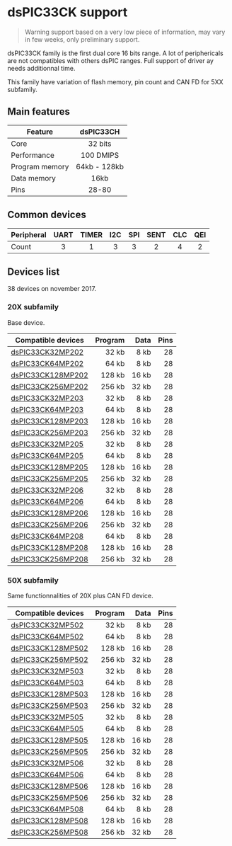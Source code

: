 # dsPIC33CK support

> Warning support based on a very low piece of information, may vary in few weeks, only preliminary support.

dsPIC33CK family is the first dual core 16 bits range. 
A lot of periphericals are not compatibles with others dsPIC ranges. Full support of driver ay needs additionnal time.

This family have variation of flash memory, pin count and CAN FD for 5XX subfamily.

## Main features

|Feature|dsPIC33CH|
|-------|:------:|
|Core|32 bits|
|Performance|100 DMIPS|
|Program memory|64kb - 128kb|
|Data memory|16kb|
|Pins|28-80|

## Common devices

|Peripheral|UART|TIMER|I2C|SPI|SENT|CLC|QEI|
|----------|:--:|:---:|:-:|:-:|:--:|:-:|:-:|
|Count     |   3|    1|  3|  3|   2|  4|  2|

## Devices list

38 devices on november 2017.

### 20X subfamily

Base device.

|Compatible devices|Program|Data|Pins|
|---------|--:|--:|--:|
|[dsPIC33CK32MP202](http://microchip.com/wwwproducts/en/dsPIC33CK32MP202)  | 32 kb| 8 kb|28|
|[dsPIC33CK64MP202](http://microchip.com/wwwproducts/en/dsPIC33CK64MP202)  | 64 kb| 8 kb|28|
|[dsPIC33CK128MP202](http://microchip.com/wwwproducts/en/dsPIC33CK128MP202)|128 kb|16 kb|28|
|[dsPIC33CK256MP202](http://microchip.com/wwwproducts/en/dsPIC33CK256MP202)|256 kb|32 kb|28|
|[dsPIC33CK32MP203](http://microchip.com/wwwproducts/en/dsPIC33CK32MP203)  | 32 kb| 8 kb|28|
|[dsPIC33CK64MP203](http://microchip.com/wwwproducts/en/dsPIC33CK64MP203)  | 64 kb| 8 kb|28|
|[dsPIC33CK128MP203](http://microchip.com/wwwproducts/en/dsPIC33CK128MP203)|128 kb|16 kb|28|
|[dsPIC33CK256MP203](http://microchip.com/wwwproducts/en/dsPIC33CK256MP203)|256 kb|32 kb|28|
|[dsPIC33CK32MP205](http://microchip.com/wwwproducts/en/dsPIC33CK32MP205)  | 32 kb| 8 kb|28|
|[dsPIC33CK64MP205](http://microchip.com/wwwproducts/en/dsPIC33CK64MP205)  | 64 kb| 8 kb|28|
|[dsPIC33CK128MP205](http://microchip.com/wwwproducts/en/dsPIC33CK128MP205)|128 kb|16 kb|28|
|[dsPIC33CK256MP205](http://microchip.com/wwwproducts/en/dsPIC33CK256MP205)|256 kb|32 kb|28|
|[dsPIC33CK32MP206](http://microchip.com/wwwproducts/en/dsPIC33CK32MP206)  | 32 kb| 8 kb|28|
|[dsPIC33CK64MP206](http://microchip.com/wwwproducts/en/dsPIC33CK64MP206)  | 64 kb| 8 kb|28|
|[dsPIC33CK128MP206](http://microchip.com/wwwproducts/en/dsPIC33CK128MP206)|128 kb|16 kb|28|
|[dsPIC33CK256MP206](http://microchip.com/wwwproducts/en/dsPIC33CK256MP206)|256 kb|32 kb|28|
|[dsPIC33CK64MP208](http://microchip.com/wwwproducts/en/dsPIC33CK64MP208)  | 64 kb| 8 kb|28|
|[dsPIC33CK128MP208](http://microchip.com/wwwproducts/en/dsPIC33CK128MP208)|128 kb|16 kb|28|
|[dsPIC33CK256MP208](http://microchip.com/wwwproducts/en/dsPIC33CK256MP208)|256 kb|32 kb|28|

### 50X subfamily

Same functionnalities of 20X plus CAN FD device.

|Compatible devices|Program|Data|Pins|
|---------|--:|--:|--:|
|[dsPIC33CK32MP502](http://microchip.com/wwwproducts/en/dsPIC33CK32MP502)  | 32 kb| 8 kb|28|
|[dsPIC33CK64MP502](http://microchip.com/wwwproducts/en/dsPIC33CK64MP502)  | 64 kb| 8 kb|28|
|[dsPIC33CK128MP502](http://microchip.com/wwwproducts/en/dsPIC33CK128MP502)|128 kb|16 kb|28|
|[dsPIC33CK256MP502](http://microchip.com/wwwproducts/en/dsPIC33CK256MP502)|256 kb|32 kb|28|
|[dsPIC33CK32MP503](http://microchip.com/wwwproducts/en/dsPIC33CK32MP503)  | 32 kb| 8 kb|28|
|[dsPIC33CK64MP503](http://microchip.com/wwwproducts/en/dsPIC33CK64MP503)  | 64 kb| 8 kb|28|
|[dsPIC33CK128MP503](http://microchip.com/wwwproducts/en/dsPIC33CK128MP503)|128 kb|16 kb|28|
|[dsPIC33CK256MP503](http://microchip.com/wwwproducts/en/dsPIC33CK256MP503)|256 kb|32 kb|28|
|[dsPIC33CK32MP505](http://microchip.com/wwwproducts/en/dsPIC33CK32MP505)  | 32 kb| 8 kb|28|
|[dsPIC33CK64MP505](http://microchip.com/wwwproducts/en/dsPIC33CK64MP505)  | 64 kb| 8 kb|28|
|[dsPIC33CK128MP505](http://microchip.com/wwwproducts/en/dsPIC33CK128MP505)|128 kb|16 kb|28|
|[dsPIC33CK256MP505](http://microchip.com/wwwproducts/en/dsPIC33CK256MP505)|256 kb|32 kb|28|
|[dsPIC33CK32MP506](http://microchip.com/wwwproducts/en/dsPIC33CK32MP506)  | 32 kb| 8 kb|28|
|[dsPIC33CK64MP506](http://microchip.com/wwwproducts/en/dsPIC33CK64MP506)  | 64 kb| 8 kb|28|
|[dsPIC33CK128MP506](http://microchip.com/wwwproducts/en/dsPIC33CK128MP506)|128 kb|16 kb|28|
|[dsPIC33CK256MP506](http://microchip.com/wwwproducts/en/dsPIC33CK256MP506)|256 kb|32 kb|28|
|[dsPIC33CK64MP508](http://microchip.com/wwwproducts/en/dsPIC33CK64MP508)  | 64 kb| 8 kb|28|
|[dsPIC33CK128MP508](http://microchip.com/wwwproducts/en/dsPIC33CK128MP508)|128 kb|16 kb|28|
|[dsPIC33CK256MP508](http://microchip.com/wwwproducts/en/dsPIC33CK256MP508)|256 kb|32 kb|28|
